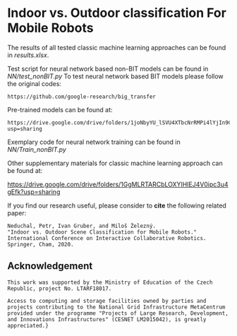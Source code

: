 # Indoor vs. Outdoor classification For Mobile Robots

The results of all tested classic machine learning approaches can be found in _results.xlsx_.

Test script for neural network based non-BIT models can be found in _NN/test_nonBIT.py_
To test neural network based BIT models please follow the original codes:
```
https://github.com/google-research/big_transfer
```

Pre-trained models can be found at:
```
https://drive.google.com/drive/folders/1joNbyYU_lSVU4XTbcNrRMPi4lYjIn9CL?usp=sharing
```

Exemplary code for neural network training can be found in _NN/Train_nonBIT.py_

Other supplementary materials for classic machine learning approach can be found at:

https://drive.google.com/drive/folders/1GgMLRTARCbLOXYlHIEJ4V0ipc3u4gEfk?usp=sharing

If you find our research useful, please consider to **cite** the following related paper:

```
Neduchal, Petr, Ivan Gruber, and Miloš Železný. 
"Indoor vs. Outdoor Scene Classification for Mobile Robots." 
International Conference on Interactive Collaborative Robotics. 
Springer, Cham, 2020.
```
## Acknowledgement

    This work was supported by the Ministry of Education of the Czech Republic, project No. LTARF18017.
    
    Access to computing and storage facilities owned by parties and projects contributing to the National Grid Infrastructure MetaCentrum provided under the programme "Projects of Large Research, Development, and Innovations Infrastructures" (CESNET LM2015042), is greatly appreciated.}
